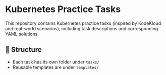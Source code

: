 # Kubernetes Practice Tasks

This repository contains Kubernetes practice tasks (inspired by KodeKloud and real-world scenarios), including task descriptions and corresponding YAML solutions.

## 📁 Structure
- Each task has its own folder under `tasks/`
- Reusable templates are under `templates/`

